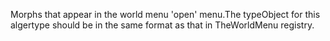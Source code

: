 Morphs that appear in the world menu 'open' menu.The typeObject for this algertype should be in the same format as that in TheWorldMenu registry.